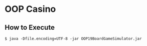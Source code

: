 # OOP Casino

## How to Execute

```$ java -Dfile.encoding=UTF-8 -jar OOP19BoardGameSimulator.jar```
